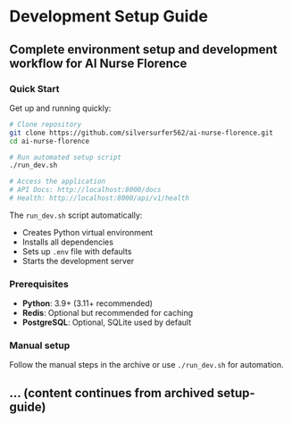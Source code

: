 # Development Setup Guide
## Complete environment setup and development workflow for AI Nurse Florence

### Quick Start

Get up and running quickly:

```bash
# Clone repository
git clone https://github.com/silversurfer562/ai-nurse-florence.git
cd ai-nurse-florence

# Run automated setup script
./run_dev.sh

# Access the application
# API Docs: http://localhost:8000/docs
# Health: http://localhost:8000/api/v1/health
```

The `run_dev.sh` script automatically:
- Creates Python virtual environment
- Installs all dependencies
- Sets up `.env` file with defaults
- Starts the development server

### Prerequisites

- **Python**: 3.9+ (3.11+ recommended)
- **Redis**: Optional but recommended for caching
- **PostgreSQL**: Optional, SQLite used by default

### Manual setup

Follow the manual steps in the archive or use `./run_dev.sh` for automation.

## ... (content continues from archived setup-guide)
